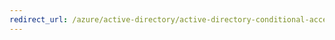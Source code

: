 ```yaml
---
redirect_url: /azure/active-directory/active-directory-conditional-access-automatic-device-registration-windows7
---
```

